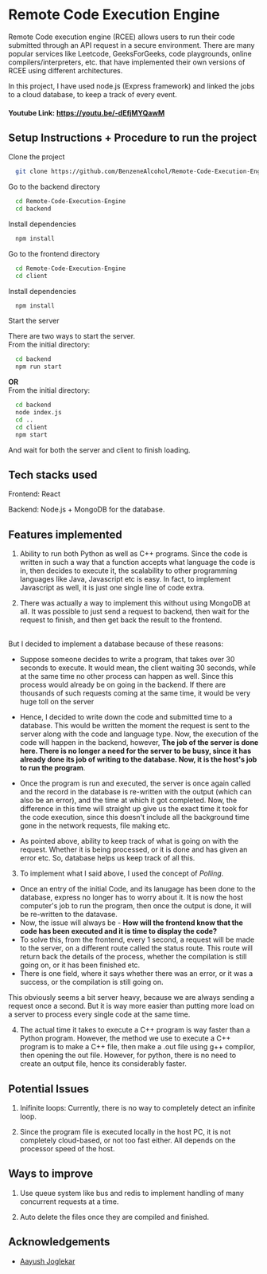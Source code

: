 
# Remote Code Execution Engine

Remote Code execution engine (RCEE) allows users to run their code submitted through an API request in a secure environment. There are many popular services like Leetcode, GeeksForGeeks, code playgrounds, online compilers/interpreters, etc. that have implemented their own versions of RCEE using different architectures.

In this project, I have used node.js (Express framework) and linked the jobs to a cloud database, to keep a track of every event.

#### **Youtube Link: https://youtu.be/-dEfjMYQawM**



## Setup Instructions + Procedure to run the project

Clone the project

```bash
  git clone https://github.com/BenzeneAlcohol/Remote-Code-Execution-Engine.git
```

Go to the backend directory

```bash
  cd Remote-Code-Execution-Engine
  cd backend
```

Install dependencies

```bash
  npm install
```

Go to the frontend directory

```bash
  cd Remote-Code-Execution-Engine
  cd client
```

Install dependencies

```bash
  npm install
```

Start the server

There are two ways to start the server.
\
From the initial directory:

```bash
  cd backend
  npm run start
```

**OR**
\
From the initial directory:

```bash
  cd backend
  node index.js
  cd ..
  cd client
  npm start
```
And wait for both the server and client to finish loading.


## Tech stacks used

Frontend: React

Backend: Node.js + MongoDB for the database.


## Features implemented

1. Ability to run both Python as well as C++ programs. Since the code is written in such a way that a function accepts what language the code is in, then decides to execute it, the scalability to other programming languages like Java, Javascript etc is easy. In fact, to implement Javascript as well, it is just one single line of code extra.

2. There was actually a way to implement this without using MongoDB at all. It was possible to just send a request to backend, then wait for the request to finish, and then get back the result to the frontend.

\
But I decided to implement a database because of these reasons:
- Suppose someone decides to write a program, that takes over 30 seconds to execute. It would mean, the client waiting 30 seconds, while at the same time no other process can happen as well. Since this process would already be on going in the backend. If there are thousands of such requests coming at the same time, it would be very huge toll on the server


- Hence, I decided to write down the code and submitted time to a database. This would be written the moment the request is sent to the server along with the code and language type. Now, the execution of the code will happen in the backend, however, **The job of the server is done here. There is no longer a need for the server to be busy, since it has already done its job of writing to the database. Now, it is the host's job to run the program**. 

- Once the program is run and executed, the server is once again called and the record in the database is re-written with the output (which can also be an error), and the time at which it got completed. Now, the difference in this time will straight up give us the exact time it took for the code execution, since this doesn't include all the background time gone in the network requests, file making etc.

- As pointed above, ability to keep track of what is going on with the request. Whether it is being processed, or it is done and has given an error etc. So, database helps us keep track of all this.



3. To implement what I said above, I used the concept of *Polling*. 
- Once an entry of the initial Code, and its lanugage has been done to the database, express no longer has to worry about it. It is now the host computer's job to run the program, then once the output is done, it will be re-written to the datavase.
- Now, the issue will always be - **How will the frontend know that the code has been executed and it is time to display the code?**
- To solve this, from the frontend, every 1 second, a request will be made to the server, on a different route called the status route. This route will return back the details of the process, whether the compilation is still going on, or it has been finished etc.
- There is one field, where it says whether there was an error, or it was a success, or the compilation is still going on.

This obviously seems a bit server heavy, because we are always sending a request once a second. But it is way more easier than putting more load on a server to process every single code at the same time.

4. The actual time it takes to execute a C++ program is way faster than a Python program. However, the method we use to execute a C++ program is to make a C++ file, then make a .out file using g++ compilor, then opening the out file. However, for python, there is no need to create an output file, hence its considerably faster.


## Potential Issues

1. Inifinite loops: Currently, there is no way to completely detect an infinite loop. 

2. Since the program file is executed locally in the host PC, it is not completely cloud-based, or not too fast either. All depends on the processor speed of the host.


## Ways to improve

1. Use queue system like bus and redis to implement handling of many concurrent requests at a time.

2. Auto delete the files once they are compiled and finished. 

## Acknowledgements

 - [Aayush Joglekar](https://github.com/zerefwayne)
